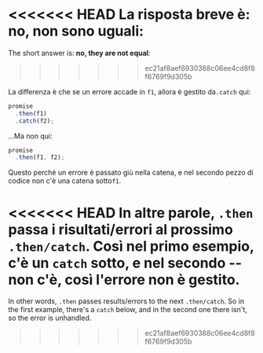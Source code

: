 <<<<<<< HEAD
La risposta breve è: **no, non sono uguali**:
=======
The short answer is: **no, they are not equal**:
>>>>>>> ec21af8aef6930388c06ee4cd8f8f6769f9d305b

La differenza è che se un errore accade in `f1`, allora è gestito da`.catch` qui:

```js run
promise
  .then(f1)
  .catch(f2);
```

...Ma non qui:

```js run
promise
  .then(f1, f2);
```

Questo perché un errore è passato giù nella catena, e nel secondo pezzo di codice non c'è una catena sotto`f1`.

<<<<<<< HEAD
In altre parole, `.then` passa i risultati/errori al prossimo `.then/catch`. Così nel primo esempio, c'è un `catch` sotto, e nel secondo -- non c'è, così l'errore non è gestito.
=======
In other words, `.then` passes results/errors to the next `.then/catch`. So in the first example, there's a `catch` below, and in the second one there isn't, so the error is unhandled.
>>>>>>> ec21af8aef6930388c06ee4cd8f8f6769f9d305b
